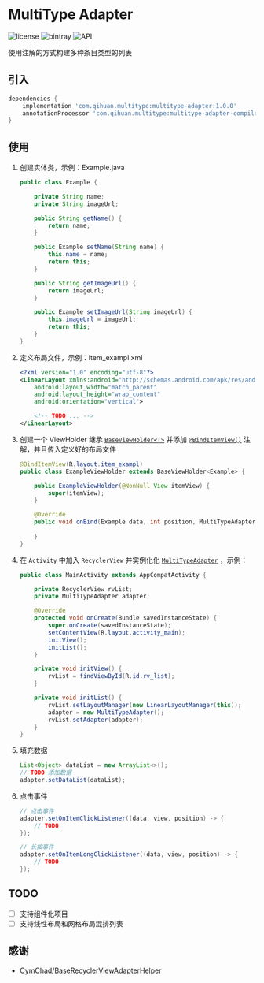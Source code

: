 # MultiType Adapter
![license](https://img.shields.io/github/license/qihuan92/MultiTypeAdapter.svg) ![bintray](https://img.shields.io/bintray/v/qihuan92/maven/multitype-adapter.svg) ![API](https://img.shields.io/badge/API-19%2B-brightgreen.svg?style=flat)

使用注解的方式构建多种条目类型的列表

## 引入

```groovy
dependencies {
    implementation 'com.qihuan.multitype:multitype-adapter:1.0.0'
    annotationProcessor 'com.qihuan.multitype:multitype-adapter-compiler:1.0.0'
}
```

## 使用

1. 创建实体类，示例：Example.java

   ```java
   public class Example {
   
       private String name;
       private String imageUrl;
   
       public String getName() {
           return name;
       }
   
       public Example setName(String name) {
           this.name = name;
           return this;
       }
   
       public String getImageUrl() {
           return imageUrl;
       }
   
       public Example setImageUrl(String imageUrl) {
           this.imageUrl = imageUrl;
           return this;
       }
   }
   ```

2. 定义布局文件，示例：item_exampl.xml

   ```xml
   <?xml version="1.0" encoding="utf-8"?>
   <LinearLayout xmlns:android="http://schemas.android.com/apk/res/android"
       android:layout_width="match_parent"
       android:layout_height="wrap_content"
       android:orientation="vertical">
   
       <!-- TODO ... -->
   </LinearLayout>
   ```

3. 创建一个 ViewHolder 继承  [`BaseViewHolder<T>`](https://github.com/qihuan92/MultiTypeAdapter/blob/master/library/src/main/java/com/qihuan/adapter/BaseViewHolder.java) 并添加 [`@BindItemView()`](https://github.com/qihuan92/MultiTypeAdapter/blob/master/annotation/src/main/java/com/qihuan/annotation/BindItemView.java) 注解，并且传入定义好的布局文件

   ```java
   @BindItemView(R.layout.item_exampl)
   public class ExampleViewHolder extends BaseViewHolder<Example> {
   
       public ExampleViewHolder(@NonNull View itemView) {
           super(itemView);
       }
   
       @Override
       public void onBind(Example data, int position, MultiTypeAdapter adapter) {
           
       }
   }
   ```

4. 在 `Activity` 中加入 `RecyclerView`  并实例化化 [`MultiTypeAdapter`](https://github.com/qihuan92/MultiTypeAdapter/blob/master/library/src/main/java/com/qihuan/adapter/MultiTypeAdapter.java) ，示例：

   ```java
   public class MainActivity extends AppCompatActivity {
   
       private RecyclerView rvList;
       private MultiTypeAdapter adapter;
   
       @Override
       protected void onCreate(Bundle savedInstanceState) {
           super.onCreate(savedInstanceState);
           setContentView(R.layout.activity_main);
           initView();
           initList();
       }
   
       private void initView() {
           rvList = findViewById(R.id.rv_list);
       }
   
       private void initList() {
           rvList.setLayoutManager(new LinearLayoutManager(this));
           adapter = new MultiTypeAdapter();
           rvList.setAdapter(adapter);
       }
   }
   ```

5. 填充数据

   ```java
   List<Object> dataList = new ArrayList<>();
   // TODO 添加数据
   adapter.setDataList(dataList);
   ```

6. 点击事件

   ```java
   // 点击事件
   adapter.setOnItemClickListener((data, view, position) -> {
       // TODO
   });
   
   // 长按事件
   adapter.setOnItemLongClickListener((data, view, position) -> {
       // TODO
   });
   ```

## TODO

- [ ] 支持组件化项目
- [ ] 支持线性布局和网格布局混排列表

## 感谢

- [CymChad/BaseRecyclerViewAdapterHelper](https://github.com/CymChad/BaseRecyclerViewAdapterHelper)

